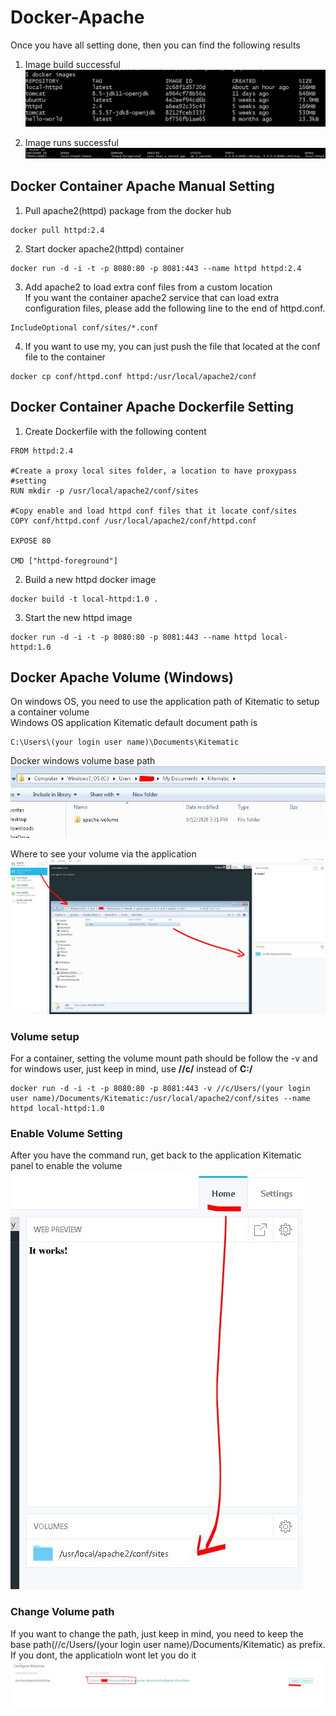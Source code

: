 # Docker-Apache

Once you have all setting done, then you can find the following results  
1. Image build successful  
![Alt text](img/1.JPG?raw=true)

2. Image runs successful  
![Alt text](img/2.JPG?raw=true)

## Docker Container Apache Manual Setting
1. Pull apache2(httpd) package from the docker hub
```
docker pull httpd:2.4
```
2. Start docker apache2(httpd) container
```
docker run -d -i -t -p 8080:80 -p 8081:443 --name httpd httpd:2.4
```
3. Add apache2 to load extra conf files from a custom location  
If you want the container apache2 service that can load extra configuration files, please add the following line to the end of httpd.conf.  
```
IncludeOptional conf/sites/*.conf
```
4. If you want to use my, you can just push the file that located at the conf file to the container
```
docker cp conf/httpd.conf httpd:/usr/local/apache2/conf
```
## Docker Container Apache Dockerfile Setting

1. Create Dockerfile with the following content
```
FROM httpd:2.4

#Create a proxy local sites folder, a location to have proxypass #setting
RUN mkdir -p /usr/local/apache2/conf/sites

#Copy enable and load httpd conf files that it locate conf/sites
COPY conf/httpd.conf /usr/local/apache2/conf/httpd.conf

EXPOSE 80

CMD ["httpd-foreground"]
```

2. Build a new httpd docker image
```
docker build -t local-httpd:1.0 .
```
3. Start the new httpd image
```
docker run -d -i -t -p 8080:80 -p 8081:443 --name httpd local-httpd:1.0
```
## Docker Apache Volume (Windows)
On windows OS, you need to use the application path of Kitematic to setup a container volume  
Windows OS application Kitematic default document path is 
```
C:\Users\(your login user name)\Documents\Kitematic
```

Docker windows volume base path  
![Alt text](img/3.JPG?raw=true)

Where to see your volume via the application  
![Alt text](img/4.JPG?raw=true)

### Volume setup
For a container, setting the volume mount path should be follow the -v and for windows user, just keep in mind, use **//c/** instead of **C:/**  
```
docker run -d -i -t -p 8080:80 -p 8081:443 -v //c/Users/(your login user name)/Documents/Kitematic:/usr/local/apache2/conf/sites --name httpd local-httpd:1.0
```

### Enable Volume Setting
After you have the command run, get back to the application Kitematic panel to enable the volume  
![Alt text](img/5.JPG?raw=true)

### Change Volume path
If you want to change the path, just keep in mind, you need to keep the base path(//c/Users/(your login user name)/Documents/Kitematic) as prefix.  
If you dont, the applicatioln wont let you do it  
![Alt text](img/6.JPG?raw=true)
